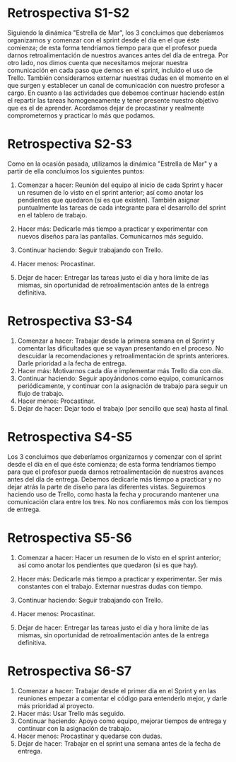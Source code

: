 # Retrospectiva S1-S2
Siguiendo la dinámica "Estrella de Mar", los 3 concluimos que deberíamos organizarnos y comenzar con el sprint desde el día en el que éste comienza; de esta forma tendríamos tiempo para que el profesor pueda darnos retroalimentación de nuestros avances antes del día de entrega. Por otro lado, nos dimos cuenta que necesitamos mejorar nuestra comunicación en cada paso que demos en el sprint, incluido el uso de Trello. También consideramos externar nuestras dudas en el momento en el que surgen y establecer un canal de comunicación con nuestro profesor a cargo. 
En cuanto a las actividades que debemos continuar haciendo están el repartir las tareas homogeneamente y tener presente nuestro objetivo que es el de aprender.
Acordamos dejar de procastinar y realmente comprometernos y practicar lo más que podamos.

# Retrospectiva S2-S3
Como en la ocasión pasada, utilizamos la dinámica "Estrella de Mar" y a partir de ella concluímos los siguientes puntos:
1. Comenzar a hacer: Reunión del equipo al inicio de cada Sprint y hacer un resumen de lo visto en el sprint anterior; así como anotar los pendientes que quedaron (si es que existen). También asignar puntualmente las tareas de cada integrante para el desarrollo del sprint en el tablero de trabajo. 

2. Hacer más: Dedicarle más tiempo a practicar y experimentar con nuevos diseños para las pantallas. Comunicarnos más seguido.

3. Continuar haciendo: Seguir trabajando con Trello.

4. Hacer menos: Procastinar.

5. Dejar de hacer: Entregar las tareas justo el día y hora límite de las mismas, sin oportunidad de retroalimentación antes de la entrega definitiva. 

# Retrospectiva S3-S4
1. Comenzar a hacer: Trabajar desde la primera semana en el Sprint y comentar las dificultades que se vayan presentando en el proceso. No descuidar la recomendaciones y retroalimentación de sprints anteriores. Darle prioridad a la fecha de entrega.
2. Hacer más: Motivarnos cada día e implementar más Trello día con día. 
3. Continuar haciendo: Seguir apoyándonos como equipo, comunicarnos periódicamente, y continuar con la asignación de trabajo para seguir un flujo de trabajo. 
4. Hacer menos: Procastinar.
5. Dejar de hacer: Dejar todo el trabajo (por sencillo que sea) hasta al final. 

# Retrospectiva S4-S5
Los 3 concluimos que deberíamos organizarnos y comenzar con el sprint desde el día en el que éste comienza; de esta forma tendríamos tiempo para que el profesor pueda darnos retroalimentación de nuestros avances antes del día de entrega.
Debemos dedicarle más tiempo a practicar y no dejar atrás la parte de diseño para las diferentes vistas.
Seguiremos haciendo uso de Trello, como hasta la fecha y procurando mantener una comunicación clara entre los tres.
No nos confiaremos más con los tiempos de entrega.

# Retrospectiva S5-S6
1. Comenzar a hacer: Hacer un resumen de lo visto en el sprint anterior; así como anotar los pendientes que quedaron (si es que hay).

2. Hacer más: Dedicarle más tiempo a practicar y experimentar. Ser más constantes con el trabajo. Externar nuestras dudas con tiempo.

3. Continuar haciendo: Seguir trabajando con Trello.

4. Hacer menos: Procastinar.

5. Dejar de hacer: Entregar las tareas justo el día y hora límite de las mismas, sin oportunidad de retroalimentación antes de la entrega definitiva. 

# Retrospectiva S6-S7
1. Comenzar a hacer: Trabajar desde el primer día en el Sprint y en las reuniones empezar a comentar el código para entenderlo mejor, y darle más prioridad al proyecto.
2. Hacer más: Usar Trello más seguido. 
3. Continuar haciendo: Apoyo como equipo, mejorar tiempos de entrega y continuar con la asignación de trabajo.
4. Hacer menos: Procastinar y quedarse con dudas.
5. Dejar de hacer: Trabajar en el sprint una semana antes de la fecha de entrega.